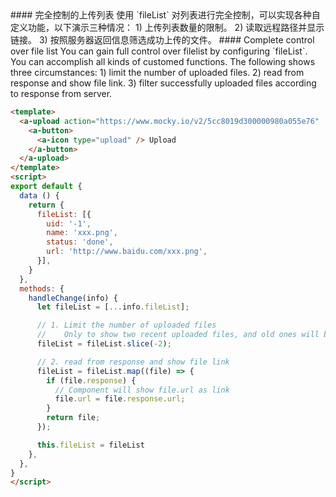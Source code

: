 <cn>
#### 完全控制的上传列表
使用 `fileList` 对列表进行完全控制，可以实现各种自定义功能，以下演示三种情况：
1) 上传列表数量的限制。
2) 读取远程路径并显示链接。
3) 按照服务器返回信息筛选成功上传的文件。
</cn>

<us>
#### Complete control over file list
You can gain full control over filelist by configuring `fileList`. You can accomplish all kinds of customed functions. The following shows three circumstances:
1) limit the number of uploaded files.
2) read from response and show file link.
3) filter successfully uploaded files according to response from server.
</us>

```html
<template>
  <a-upload action="https://www.mocky.io/v2/5cc8019d300000980a055e76" :multiple="true" :fileList="fileList" @change="handleChange">
    <a-button>
      <a-icon type="upload" /> Upload
    </a-button>
  </a-upload>
</template>
<script>
export default {
  data () {
    return {
      fileList: [{
        uid: '-1',
        name: 'xxx.png',
        status: 'done',
        url: 'http://www.baidu.com/xxx.png',
      }],
    }
  },
  methods: {
    handleChange(info) {
      let fileList = [...info.fileList];

      // 1. Limit the number of uploaded files
      //    Only to show two recent uploaded files, and old ones will be replaced by the new
      fileList = fileList.slice(-2);

      // 2. read from response and show file link
      fileList = fileList.map((file) => {
        if (file.response) {
          // Component will show file.url as link
          file.url = file.response.url;
        }
        return file;
      });

      this.fileList = fileList
    },
  },
}
</script>
```


